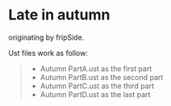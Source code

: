 Late in autumn
====================

originating by fripSide.


Ust files work as follow:
> - Autumn PartA.ust as the first part
> - Autumn PartB.ust as the second part
> - Autumn PartC.ust as the third part
> - Autumn PartD.ust as the last part


